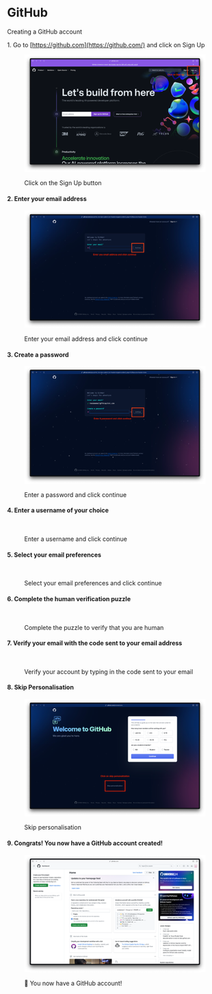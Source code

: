 # GitHub

Creating a GitHub account

1\. Go to [https://github.com](https://github.com/) and click on Sign Up

<figure><img src="../../.gitbook/assets/github-1.webp" alt=""><figcaption><p>Click on the Sign Up button</p></figcaption></figure>

#### 2. Enter your email address

<figure><img src="../../.gitbook/assets/github-2.webp" alt=""><figcaption><p>Enter your email address and click continue</p></figcaption></figure>

#### 3. Create a password

<figure><img src="../../.gitbook/assets/github-3.webp" alt=""><figcaption><p>Enter a password and click continue</p></figcaption></figure>

#### 4. Enter a username of your choice

<figure><img src="../../.gitbook/assets/github-4.avif" alt=""><figcaption><p>Enter a username and click continue</p></figcaption></figure>

#### 5. Select your email preferences

<figure><img src="../../.gitbook/assets/github-5.avif" alt=""><figcaption><p>Select your email preferences and click continue</p></figcaption></figure>

#### 6. Complete the human verification puzzle

<figure><img src="../../.gitbook/assets/github-6.avif" alt=""><figcaption><p>Complete the puzzle to verify that you are human</p></figcaption></figure>

#### 7. Verify your email with the code sent to your email address

<figure><img src="../../.gitbook/assets/github-7.avif" alt=""><figcaption><p>Verify your account by typing in the code sent to your email</p></figcaption></figure>

#### 8. Skip Personalisation

<figure><img src="../../.gitbook/assets/github-8.webp" alt=""><figcaption><p>Skip personalisation</p></figcaption></figure>

#### 9. Congrats! You now have a GitHub account created!

<figure><img src="../../.gitbook/assets/github-9.webp" alt=""><figcaption><p>🎉 You now have a GitHub account!</p></figcaption></figure>

